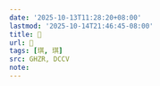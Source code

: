 ```yaml
---
date: '2025-10-13T11:28:20+08:00'
lastmod: '2025-10-14T21:46:45-08:00'
title: 󰜤
url: 󰜤
tags: [琪, 琪]
src: GHZR, DCCV
note:
---
```

